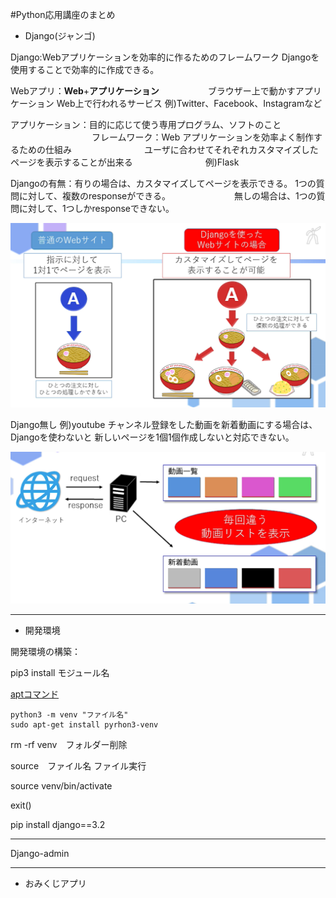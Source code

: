 
#Python応用講座のまとめ


- Django(ジャンゴ)

Django:Webアプリケーションを効率的に作るためのフレームワーク
       Djangoを使用することで効率的に作成できる。

Webアプリ：**Web**+**アプリケーション**
　　　　　 ブラウザー上で動かすアプリケーション
           Web上で行われるサービス
           例)Twitter、Facebook、Instagramなど

アプリケーション：目的に応じて使う専用プログラム、ソフトのこと
　　　　　　　　　
フレームワーク：Web アプリケーションを効率よく制作するための仕組み
　　　　　　　　ユーザに合わせてそれぞれカスタマイズしたページを表示することが出来る
　　　　　　　　例)Flask

Djangoの有無：有りの場合は、カスタマイズしてページを表示できる。
              1つの質問に対して、複数のresponseができる。
　　　　　　　無しの場合は、1つの質問に対して、1つしかresponseできない。

![Djangoの有無画像](image1.png)

Django無し 例)youtube
チャンネル登録をした動画を新着動画にする場合は、Djangoを使わないと
新しいページを1個1個作成しないと対応できない。

![](image2.png)

---

- 開発環境

開発環境の構築：

pip3 install モジュール名


[aptコマンド](https://qiita.com/SUZUKI_Masaya/items/1fd9489e631c78e5b007)


```
python3 -m venv "ファイル名"
sudo apt-get install pyrhon3-venv
```

rm -rf venv　フォルダー削除

source　ファイル名
ファイル実行

source venv/bin/activate

exit()

pip install django==3.2

---

Django-admin



---

- おみくじアプリ




